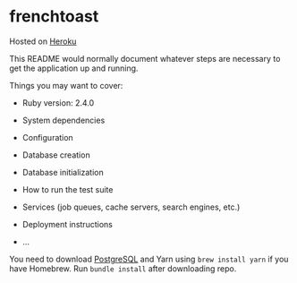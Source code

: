 # frenchtoast
Hosted on [Heroku](https://thefrenchiesttoast.herokuapp.com/)

This README would normally document whatever steps are necessary to get the
application up and running.

Things you may want to cover:

* Ruby version: 2.4.0

* System dependencies

* Configuration

* Database creation

* Database initialization

* How to run the test suite

* Services (job queues, cache servers, search engines, etc.)

* Deployment instructions

* ...

You need to download [PostgreSQL](https://postgresapp.com/) and Yarn using `brew install yarn` if you have Homebrew. Run `bundle install` after downloading repo.
